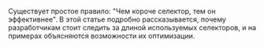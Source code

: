 Существует простое правило: "Чем короче селектор, тем он эффективнее". В этой
статье подробно рассказывается, почему разработчикам стоит следить за длиной
используемых селекторов, и на примерах объясняются возможности их оптимизации.

